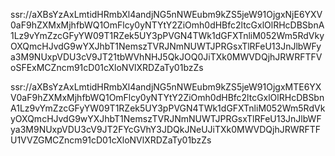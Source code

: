 ssr://aXBsYzAxLmtidHRmbXl4andjNG5nNWEubm9kZS5jeW91OjgxNjE6YXV0aF9hZXMxMjhfbWQ1OmFlcy0yNTYtY2ZiOmh0dHBfc2ltcGxlOlRHcDBSbnA1Lz9vYmZzcGFyYW09T1RZek5UY3pPVGN4TWk1dGFXTnliM052Wm5RdVkyOXQmcHJvdG9wYXJhbT1NemszTVRJNmNUWTJPRGsxTlRFeU13JnJlbWFya3M9NUxpVDU3cV9JT21tbWVhNHJ5QkJOQ0JiTXk0MWVDQjhJRWRFTFVoSFExMCZncm91cD01cXloNVlXRDZaTy01bzZs


ssr://aXBsYzAxLmtidHRmbXl4andjNG5nNWEubm9kZS5jeW91OjgxMTE6YXV0aF9hZXMxMjhfbWQ1OmFlcy0yNTYtY2ZiOmh0dHBfc2ltcGxlOlRHcDBSbnA1Lz9vYmZzcGFyYW09T1RZek5UY3pPVGN4TWk1dGFXTnliM052Wm5RdVkyOXQmcHJvdG9wYXJhbT1NemszTVRJNmNUWTJPRGsxTlRFeU13JnJlbWFya3M9NUxpVDU3cV9JT2FYcGVhY3JDQkJNeUJiTXk0MWVDQjhJRWRFTFU1VVZGMCZncm91cD01cXloNVlXRDZaTy01bzZs
